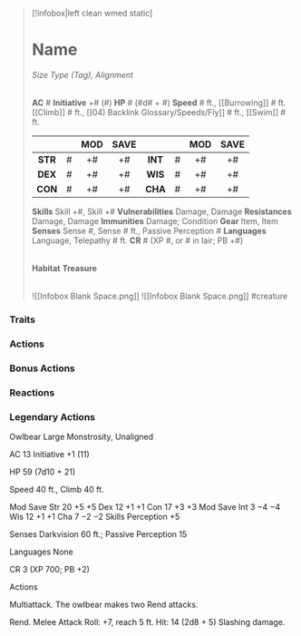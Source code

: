 > [!infobox|left clean wmed static]
> # Name
> *Size Type (Tag), Alignment*
> 
> | |
> | - |
> **AC** # **Initiative** +# (#)
> **HP** # (#d# + #)
> **Speed** # ft., [[Burrowing]] # ft. [[Climb]] # ft., [[04) Backlink Glossary/Speeds/Fly]] # ft., [[Swim]] # ft.
> 
> | | | MOD | SAVE | | | MOD | SAVE |
> | :-: | :-: | :-: | :-: | :-: | :-: | :-: | :-: |
> | **STR** | # | +# | +# | **INT** | # | +# | +# | 
> | **DEX** | # | +# | +# | **WIS** | # | +# | +# |
> | **CON** | # | +# | +# | **CHA** | # | +# | +# |
> **Skills** Skill +#, Skill +#
> **Vulnerabilities** Damage, Damage
> **Resistances** Damage, Damage
> **Immunities** Damage; Condition
> **Gear** Item, Item
> **Senses** Sense #, Sense # ft., Passive Perception #
> **Languages** Language, Telepathy # ft.
> **CR** # (XP #, or # in lair; PB +#)
>
> | |
> | - |
> **Habitat**
> **Treasure**
> 
> | |
> | - |
> ![[Infobox Blank Space.png]]
> ![[Infobox Blank Space.png]]
> #creature 


### Traits
### Actions
### Bonus Actions
### Reactions
### Legendary Actions
Owlbear
Large Monstrosity, Unaligned

AC 13 Initiative +1 (11)

HP 59 (7d10 + 21)

Speed 40 ft., Climb 40 ft.

Mod	Save
Str	20	+5	+5
Dex	12	+1	+1
Con	17	+3	+3
Mod	Save
Int	3	−4	−4
Wis	12	+1	+1
Cha	7	−2	−2
Skills Perception +5

Senses Darkvision 60 ft.; Passive Perception 15

Languages None

CR 3 (XP 700; PB +2)

Actions

Multiattack. The owlbear makes two Rend attacks.

Rend. Melee Attack Roll: +7, reach 5 ft. Hit: 14 (2d8 + 5) Slashing damage.